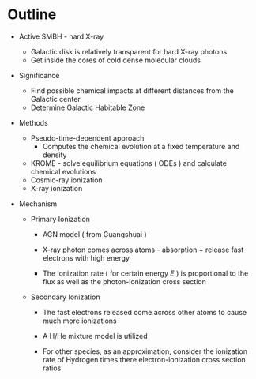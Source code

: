# Outline

- Active SMBH - hard X-ray

  - Galactic disk is relatively transparent for hard X-ray photons
  - Get inside the cores of cold dense molecular clouds

- Significance

  - Find possible chemical impacts at different distances from the Galactic center
  - Determine Galactic Habitable Zone

- Methods

  - Pseudo-time-dependent approach
    - Computes the chemical evolution at a fixed temperature and density
  - KROME - solve equilibrium equations ( ODEs ) and calculate chemical evolutions
  - Cosmic-ray ionization
  - X-ray ionization

- Mechanism

  - Primary Ionization

    - AGN model ( from Guangshuai )
    - X-ray photon comes across atoms - absorption + release fast electrons with high energy

    - The ionization rate ( for certain energy $E$ ) is proportional to the flux as well as the photon-ionization cross section

  - Secondary Ionization

    - The fast electrons released come across other atoms to cause much more ionizations

    - A H/He mixture model is utilized

    - For other species, as an approximation, consider the ionization rate of Hydrogen times there electron-ionization cross section ratios

      

      